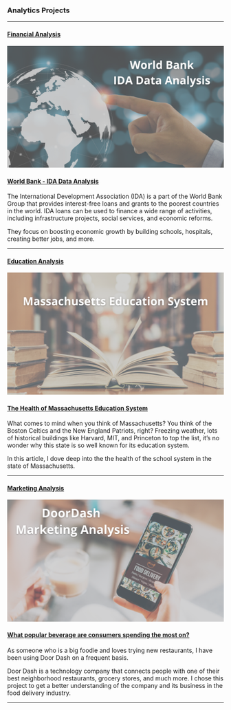 ### Analytics Projects

---

#### [Financial Analysis](/WorldBankIDA)
[<img src="images/World Bank.png?raw=true"/>](/WorldBankIDA)

#### [World Bank - IDA Data Analysis](/WorldBankIDA)

The International Development Association (IDA) is a part of the World Bank Group that provides interest-free loans and grants to the poorest countries in the world. IDA loans can be used to finance a wide range of activities, including infrastructure projects, social services, and economic reforms.

They focus on boosting economic growth by building schools, hospitals, creating better jobs, and more.  
 
---

#### [Education Analysis](/Massachusetts_Education)
[<img src="images/MA_Cover.png?raw=true"/>](/Massachusetts_Education)

#### [The Health of Massachusetts Education System](/Massachusetts_Education)

What comes to mind when you think of Massachusetts? You think of the Boston Celtics and the New England Patriots, right? Freezing weather, lots of historical buildings like Harvard, MIT, and Princeton to top the list, it’s no wonder why this state is so well known for its education system. 
 
In this article, I dove deep into the the health of the school system in the state of Massachusetts.

---

#### [Marketing Analysis](https://www.linkedin.com/pulse/what-popular-beverage-consumers-spending-most-vania-cortez/)
[<img src="images/DoorDash.png?raw=true"/>](https://www.linkedin.com/pulse/what-popular-beverage-consumers-spending-most-vania-cortez/)

#### [What popular beverage are consumers spending the most on?](https://www.linkedin.com/pulse/what-popular-beverage-consumers-spending-most-vania-cortez/)

As someone who is a big foodie and loves trying new restaurants, I have been using Door Dash on a frequent basis.

Door Dash is a technology company that connects people with one of their best neighborhood restaurants, grocery stores, and much more. I chose this project to get a better understanding of the company and its business in the food delivery industry.

---








